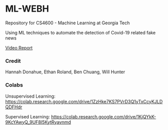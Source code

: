 # ML-WEBH

Repository for CS4600 - Machine Learning at Georgia Tech

Using ML techniques to automate the detection of Covid-19 related fake news

[Video Report](https://www.youtube.com/watch?v=xXQwCKvHHhI)

### Credit

Hannah Donahue, Ethan Roland, Ben Chuang, Will Hunter

### Colabs

Unsupervised Learning: https://colab.research.google.com/drive/1ZzHke7KS7PVrD3Q1yTxCcyKJLDQDFHdr

Supervised Learning: https://colab.research.google.com/drive/1KjQYkK-9KcYAwyQ_9UF8l5KytRyavnmd
